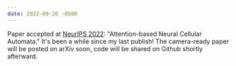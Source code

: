 ```yaml
---
date: 2022-09-26 -0500
---
```

Paper accepted at [NeurIPS 2022](https://neurips.cc/Conferences/2022): "Attention-based Neural Cellular Automata." It's been a while since my last publish! The camera-ready paper will be posted on arXiv soon, code will be shared on Github shortly afterward.